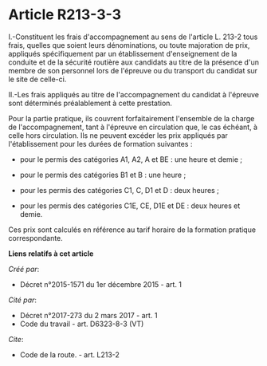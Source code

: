# Article R213-3-3

I.-Constituent les frais d'accompagnement au sens de l'article L. 213-2 tous frais, quelles que soient leurs dénominations,
ou toute majoration de prix, appliqués spécifiquement par un établissement d'enseignement de la conduite et de la sécurité
routière aux candidats au titre de la présence d'un membre de son personnel lors de l'épreuve ou du transport du candidat sur
le site de celle-ci. 

II.-Les frais appliqués au titre de l'accompagnement du candidat à l'épreuve sont déterminés préalablement à cette
prestation. 

Pour la partie pratique, ils couvrent forfaitairement l'ensemble de la charge de l'accompagnement, tant à l'épreuve en
circulation que, le cas échéant, à celle hors circulation. Ils ne peuvent excéder les prix appliqués par l'établissement pour
les durées de formation suivantes :

- pour le permis des catégories A1, A2, A et BE : une heure et demie ;

- pour le permis des catégories B1 et B : une heure ;

- pour les permis des catégories C1, C, D1 et D : deux heures ;

- pour les permis des catégories C1E, CE, D1E et DE : deux heures et demie. 

Ces prix sont calculés en référence au tarif horaire de la formation pratique correspondante.

**Liens relatifs à cet article**

_Créé par_:

  - Décret n°2015-1571 du 1er décembre 2015 - art. 1

_Cité par_:

  - Décret n°2017-273 du 2 mars 2017 - art. 1
  - Code du travail - art. D6323-8-3 (VT)

_Cite_:

  - Code de la route. - art. L213-2
